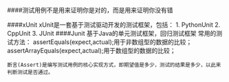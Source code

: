 ####测试用例不是用来证明你是对的，而是用来证明你没有错

####xUnit
    xUnit是一套基于测试驱动开发的测试框架，包括：
    1. PythonUnit
    2. CppUnit
    3. JUnit
####Junit
    基于Java的单元测试框架，回归测试框架
    常用的测试方法：
    assertEquals(expect,actual);用于非数组型的数据的比较；
    assertArrayEquals(expect,actual);用于数组型的数据的比较；
    
    断言(Assert)是编写测试用例的核心实现方式，即期望值是多少，测试的结果是多少，以此来判断测试是否通过。
